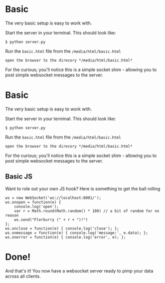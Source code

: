 # Basic

The very basic setup is easy to work with.

Start the server in your terminal. This should look like:

    $ python server.py


Run the `basic.html` file from the `/media/html/basic.html`

    open the browser to the direcory */media/html/basic.html*


For the curious; you'll notice this is a simple socket shim - allowing you to
post simple websocket messages to the server.


# Basic

The very basic setup is easy to work with.

Start the server in your terminal. This should look like:

    $ python server.py


Run the `basic.html` file from the `/media/html/basic.html`

    open the browser to the direcory */media/html/basic.html*

For the curious; you'll notice this is a simple socket shim - allowing you to
post simple websocket messages to the server.

## Basic JS

Want to role out your own JS hook? Here is something to get the ball rolling

    ws = new WebSocket('ws://localhost:8001/');
    ws.onopen = function(e) {
        console.log('open');
        var r = Math.round(Math.random() * 100) // a bit of random for no reason
        ws.send("Flerburry (" + r + ")!")
    };
    ws.onclose = function(e) { console.log('close'); };
    ws.onmessage = function(e) { console.log('message:', e.data); };
    ws.onerror = function(e) { console.log('error', e); };


# Done!

And that's it! You now have a websocket server ready to pimp your data across all
clients.